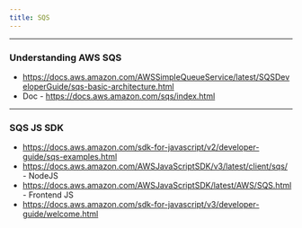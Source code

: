 ```yaml
---
title: SQS
---
```


----
### Understanding AWS SQS

- https://docs.aws.amazon.com/AWSSimpleQueueService/latest/SQSDeveloperGuide/sqs-basic-architecture.html
- Doc - https://docs.aws.amazon.com/sqs/index.html

----
### SQS JS SDK

- https://docs.aws.amazon.com/sdk-for-javascript/v2/developer-guide/sqs-examples.html
- https://docs.aws.amazon.com/AWSJavaScriptSDK/v3/latest/client/sqs/ - NodeJS
- https://docs.aws.amazon.com/AWSJavaScriptSDK/latest/AWS/SQS.html - Frontend JS
- https://docs.aws.amazon.com/sdk-for-javascript/v3/developer-guide/welcome.html 